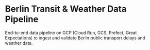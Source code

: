 # Berlin Transit & Weather Data Pipeline

End-to-end data pipeline on GCP (Cloud Run, GCS, Prefect, Great Expectations) to ingest and validate Berlin public transport delays and weather data.
